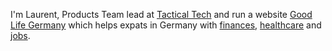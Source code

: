 I'm Laurent, Products Team lead at [Tactical Tech](https://tacticaltech.org/) and run a website [Good Life Germany](https://goodlifegermany.com/) which helps expats in Germany with [finances](https://goodlifegermany.com/en/how-to-germany/banking-finances/best-checking-accounts-for-expats/), [healthcare](https://goodlifegermany.com/en/how-to-germany/healthcare/review-health-insurance-plans-for-expats/) and [jobs](https://goodlifegermany.com/en/how-to-germany/jobs-worklife/how-to-find-job/).
